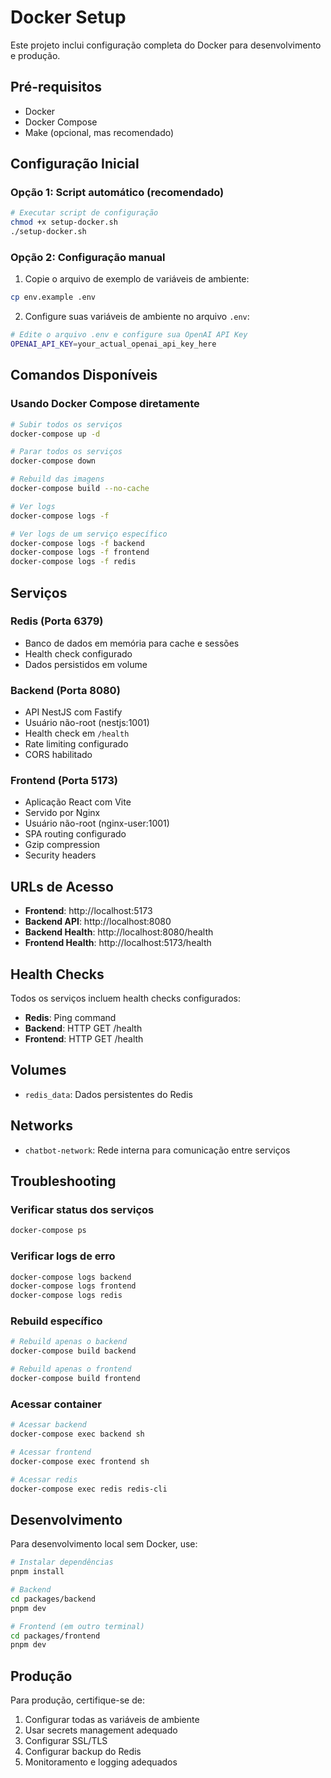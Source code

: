 # Docker Setup

Este projeto inclui configuração completa do Docker para desenvolvimento e produção.

## Pré-requisitos

- Docker
- Docker Compose
- Make (opcional, mas recomendado)

## Configuração Inicial

### Opção 1: Script automático (recomendado)

```bash
# Executar script de configuração
chmod +x setup-docker.sh
./setup-docker.sh
```

### Opção 2: Configuração manual

1. Copie o arquivo de exemplo de variáveis de ambiente:

```bash
cp env.example .env
```

2. Configure suas variáveis de ambiente no arquivo `.env`:

```bash
# Edite o arquivo .env e configure sua OpenAI API Key
OPENAI_API_KEY=your_actual_openai_api_key_here
```

## Comandos Disponíveis

### Usando Docker Compose diretamente

```bash
# Subir todos os serviços
docker-compose up -d

# Parar todos os serviços
docker-compose down

# Rebuild das imagens
docker-compose build --no-cache

# Ver logs
docker-compose logs -f

# Ver logs de um serviço específico
docker-compose logs -f backend
docker-compose logs -f frontend
docker-compose logs -f redis
```

## Serviços

### Redis (Porta 6379)

- Banco de dados em memória para cache e sessões
- Health check configurado
- Dados persistidos em volume

### Backend (Porta 8080)

- API NestJS com Fastify
- Usuário não-root (nestjs:1001)
- Health check em `/health`
- Rate limiting configurado
- CORS habilitado

### Frontend (Porta 5173)

- Aplicação React com Vite
- Servido por Nginx
- Usuário não-root (nginx-user:1001)
- SPA routing configurado
- Gzip compression
- Security headers

## URLs de Acesso

- **Frontend**: http://localhost:5173
- **Backend API**: http://localhost:8080
- **Backend Health**: http://localhost:8080/health
- **Frontend Health**: http://localhost:5173/health

## Health Checks

Todos os serviços incluem health checks configurados:

- **Redis**: Ping command
- **Backend**: HTTP GET /health
- **Frontend**: HTTP GET /health

## Volumes

- `redis_data`: Dados persistentes do Redis

## Networks

- `chatbot-network`: Rede interna para comunicação entre serviços

## Troubleshooting

### Verificar status dos serviços

```bash
docker-compose ps
```

### Verificar logs de erro

```bash
docker-compose logs backend
docker-compose logs frontend
docker-compose logs redis
```

### Rebuild específico

```bash
# Rebuild apenas o backend
docker-compose build backend

# Rebuild apenas o frontend
docker-compose build frontend
```

### Acessar container

```bash
# Acessar backend
docker-compose exec backend sh

# Acessar frontend
docker-compose exec frontend sh

# Acessar redis
docker-compose exec redis redis-cli
```

## Desenvolvimento

Para desenvolvimento local sem Docker, use:

```bash
# Instalar dependências
pnpm install

# Backend
cd packages/backend
pnpm dev

# Frontend (em outro terminal)
cd packages/frontend
pnpm dev
```

## Produção

Para produção, certifique-se de:

1. Configurar todas as variáveis de ambiente
2. Usar secrets management adequado
3. Configurar SSL/TLS
4. Configurar backup do Redis
5. Monitoramento e logging adequados
